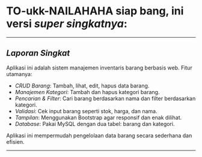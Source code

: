 # TO-ukk-NAILAHAHA siap bang, ini versi *super singkatnya*:

---

## *Laporan Singkat*

Aplikasi ini adalah sistem manajemen inventaris barang berbasis web. Fitur utamanya:
- *CRUD Barang*: Tambah, lihat, edit, hapus data barang.
- *Manajemen Kategori*: Tambah dan hapus kategori barang.
- *Pencarian & Filter*: Cari barang berdasarkan nama dan filter berdasarkan kategori.
- *Validasi*: Cek input barang seperti stok, harga, dan nama.
- *Tampilan*: Menggunakan Bootstrap agar responsif dan enak dilihat.
- *Database*: Pakai MySQL dengan dua tabel: barang dan kategori.

Aplikasi ini mempermudah pengelolaan data barang secara sederhana dan efisien.

---

